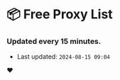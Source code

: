 # :package: Free Proxy List
### Updated every 15 minutes.

- Last updated: `2024-08-15 09:04`

:heart:
